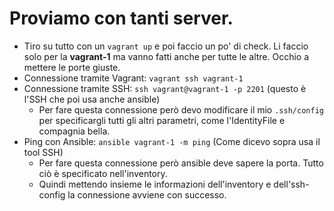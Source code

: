 # Proviamo con tanti server.
* Tiro su tutto con un `vagrant up` e poi faccio un po' di check. Li faccio solo per la __vagrant-1__ ma vanno fatti 
  anche per tutte le altre. Occhio a mettere le porte giuste.
* Connessione tramite Vagrant: `vagrant ssh vagrant-1` 
* Connessione tramite SSH: `ssh vagrant@vagrant-1 -p 2201` (questo è l'SSH che poi usa anche ansible)
  * Per fare questa connessione però devo modificare il mio `.ssh/config` per specificargli tutti gli altri parametri, come l'IdentityFile e compagnia bella.
* Ping con Ansible: `ansible vagrant-1 -m ping` (Come dicevo sopra usa il tool SSH)
  * Per fare questa connessione però ansible deve sapere la porta. Tutto ciò è specificato nell'inventory.
  * Quindi mettendo insieme le informazioni dell'inventory e dell'ssh-config la connessione avviene con successo.


